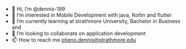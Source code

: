 - 👋 Hi, I’m @dennis-199
- 👀 I’m interested in Mobile Development with java, Kotlin and flutter  
- 🌱 I’m currently learning at strathmore University, Bachelor in Business and 
- 💞️ I’m looking to collaborate on application development
- 📫 How to reach me otieno.dennis@strathmore.edu

<!---
dennis-199/dennis-199 is a ✨ special ✨ repository because its `README.md` (this file) appears on your GitHub profile.
You can click the Preview link to take a look at your changes.
--->
